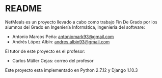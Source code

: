  # README #

NetMeals es un proyecto llevado a cabo como trabajo Fin De Grado por los alumnos del Grado en Ingeniería Informática, Ingeniería del software: 
* Antonio Marcos Peña: antoniomark93@gmail.com 
* Andrés López Albín: andres.albin93@gmail.com

El tutor de este proyecto es el profesor: 
* Carlos Müller Cejas: correo del profesor 

Este proyecto esta implementado en Python 2.7.12 y Django 1.10.3